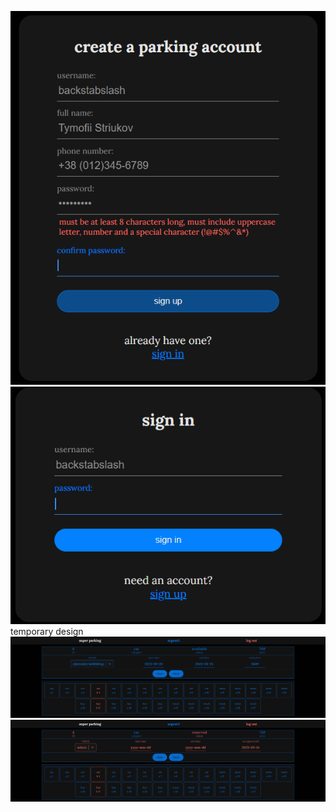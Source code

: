 ![signup](https://github.com/backstabslash/react-node-postgre-parking/blob/master/frontend/public/signup.png)
![signin](https://github.com/backstabslash/react-node-postgre-parking/blob/master/frontend/public/signin.png)
temporary design
![mainpage](https://github.com/backstabslash/react-node-postgre-parking/blob/master/frontend/public/mainpage.png)
![mainpageocc](https://github.com/backstabslash/react-node-postgre-parking/blob/master/frontend/public/mainpageocc.png)
